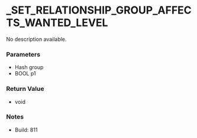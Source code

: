 # _SET_RELATIONSHIP_GROUP_AFFECTS_WANTED_LEVEL

No description available.

### Parameters
* Hash group
* BOOL p1

### Return Value
* void

### Notes
* Build: 811

